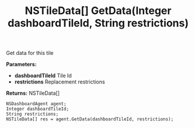 ﻿---
uid: crmscript_ref_NSDashboardAgent_GetData
title: NSTileData[] GetData(Integer dashboardTileId, String restrictions)
intellisense: NSDashboardAgent.GetData
keywords: NSDashboardAgent, GetData
so.topic: reference
---

Get data for this tile

**Parameters:**
 - **dashboardTileId** Tile Id
 - **restrictions** Replacement restrictions

**Returns:** NSTileData[]

```crmscript
NSDashboardAgent agent;
Integer dashboardTileId;
String restrictions;
NSTileData[] res = agent.GetData(dashboardTileId, restrictions);
```

